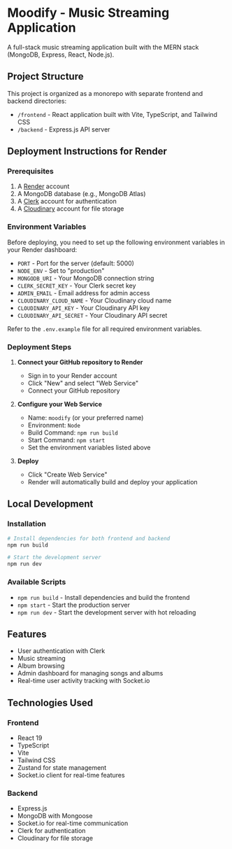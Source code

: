 # Moodify - Music Streaming Application

A full-stack music streaming application built with the MERN stack (MongoDB, Express, React, Node.js).

## Project Structure

This project is organized as a monorepo with separate frontend and backend directories:

- `/frontend` - React application built with Vite, TypeScript, and Tailwind CSS
- `/backend` - Express.js API server

## Deployment Instructions for Render

### Prerequisites

1. A [Render](https://render.com/) account
2. A MongoDB database (e.g., MongoDB Atlas)
3. A [Clerk](https://clerk.dev/) account for authentication
4. A [Cloudinary](https://cloudinary.com/) account for file storage

### Environment Variables

Before deploying, you need to set up the following environment variables in your Render dashboard:

- `PORT` - Port for the server (default: 5000)
- `NODE_ENV` - Set to "production"
- `MONGODB_URI` - Your MongoDB connection string
- `CLERK_SECRET_KEY` - Your Clerk secret key
- `ADMIN_EMAIL` - Email address for admin access
- `CLOUDINARY_CLOUD_NAME` - Your Cloudinary cloud name
- `CLOUDINARY_API_KEY` - Your Cloudinary API key
- `CLOUDINARY_API_SECRET` - Your Cloudinary API secret

Refer to the `.env.example` file for all required environment variables.

### Deployment Steps

1. **Connect your GitHub repository to Render**
   - Sign in to your Render account
   - Click "New" and select "Web Service"
   - Connect your GitHub repository

2. **Configure your Web Service**
   - Name: `moodify` (or your preferred name)
   - Environment: `Node`
   - Build Command: `npm run build`
   - Start Command: `npm start`
   - Set the environment variables listed above

3. **Deploy**
   - Click "Create Web Service"
   - Render will automatically build and deploy your application

## Local Development

### Installation

```bash
# Install dependencies for both frontend and backend
npm run build

# Start the development server
npm run dev
```

### Available Scripts

- `npm run build` - Install dependencies and build the frontend
- `npm start` - Start the production server
- `npm run dev` - Start the development server with hot reloading

## Features

- User authentication with Clerk
- Music streaming
- Album browsing
- Admin dashboard for managing songs and albums
- Real-time user activity tracking with Socket.io

## Technologies Used

### Frontend
- React 19
- TypeScript
- Vite
- Tailwind CSS
- Zustand for state management
- Socket.io client for real-time features

### Backend
- Express.js
- MongoDB with Mongoose
- Socket.io for real-time communication
- Clerk for authentication
- Cloudinary for file storage